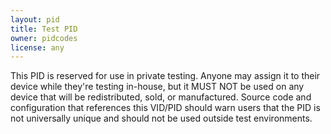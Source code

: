 ```yaml
---
layout: pid
title: Test PID
owner: pidcodes
license: any
---
```

This PID is reserved for use in private testing. Anyone may assign it to their device while they're testing in-house, but it MUST NOT be used on any device that will be redistributed, sold, or manufactured. Source code and configuration that references this VID/PID should warn users that the PID is not universally unique and should not be used outside test environments.
